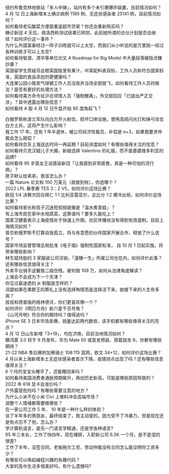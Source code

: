 纽约布鲁克林地铁站「多人中弹」，站内有多个未引爆爆炸装置，目前情况如何？  
4 月 12 日上海新增本土确诊病例 1189 例、无症状感染者 25141 例，目前情况如何？  
如何看待老坛酸菜方便面重返超市货架？你还会重新购买吗？  
确诊新冠 4 天后，佩洛西称测试结果已转阴，此前她所谓的访台计划是否会继续？如何评价这一事件？  
为什么外国富豪经过一阵子训练就可以上太空，而我们从小听说的是万里挑一经过各种训练才可以上太空?  
如何看待智源、清华等单位论文 A Roadmap for Big Model 中大量段落被指涉嫌抄袭？  
英国留学生质疑芬达橙英国版里有果汁，中英配料表双标，工作人员称符合国家标准，英国的食品添加剂更健康吗？  
大连某公园小贩卖气球被工作人员没收并当场全部放飞，如何看待工作人员的做法？是否有更好的处理方法？  
如何看待美方命令驻沪总领馆人员「强制撤离」，外交部回应「已提出严正交涉」？其中透露出哪些信息？  
如何看待 A 股 4 月 12 日午盘开始 90 度角起飞？
  
白俄罗斯称波兰军队向白方开火射击，损坏口岸设施，使用高频闪光灯和弹弓攻击白方士兵，这将产生什么影响？  
我工作 17 年，还有 1 年半退休，被公司经济性裁员，补偿是 n+3，如果我要求仲裁会怎么赔偿？  
如何看待京东上海送达时间一再延期？目前进度如何？有哪些值得关注的信息？  
如何看待贝克汉姆儿子大婚，新娘选择 Valentino 的礼服，而不是婆婆维多利亚的品牌?  
如何看待 95 岁英女王谈感染新冠「让我感到非常疲惫，真是一种可怕的流行病」？  
房子默认给弟弟，我该怎么办？  
一篇 Nature 论文和 100 万美元（直接到账），你选哪个？  
2022 LPL 春季赛 TES 3：2 V5，如何评价这场比赛？  
欧冠 1/4 决赛次回合拜仁 1:1 比利亚雷亚尔，总比分 1:2 爆冷出局，如何评价这场比赛？  
如何看待家长称孩子沉迷短视频就像是「温水煮青蛙」？  
有上海市民在家中水培蔬菜，这靠谱吗？要多久能吃上？  
国家卫健委表示上海疫情处于快速上升期，社区传播尚没有得到有效遏制，目前上海情况如何？  
普京称俄罗斯不打算自我孤立，将与有意愿的伙伴国家开展合作，释放了什么信号？  
国家市场监督管理总局批准《电子烟》强制性国家标准， 自 10 月 1 日起实施，将带来哪些影响？  
林生斌持股的 3 家服装公司注销，「潼臻一生」所属公司也在内，如何评价此事？还有哪些信息值得关注？  
外卖平台骑手送餐致二级伤残，被判赔 109 万，如何从法律角度解读？  
上海会不会成为下一个天津？  
你见过最迷惑的 jk 制服是怎样的？  
浣碧如果在果郡王的葬礼上没有选择殉情而是选择活下来，她接下来的人生有多爽？  
拔叔和德普版的格林德沃，你们更喜欢哪一个？  
如何评价《明日方舟》新六星干员号角？  
《山河月明》符合你的期待吗？值得追吗？  
iPhone SE 3 日本市场卖爆，销量达前两代数倍，该手机都有哪些值得关注的亮点？  
4 月 12 日山东新增「3+19」，均在济南，目前当地情况如何？  
曝鸿蒙 3.0 将于 9 月发布，华为 Mate 50 或首发预装、搭载骁龙 8，你都有哪些期待？  
21-22 NBA 季后赛附加赛骑士 108:115 篮网，欧文 34+12，如何评价这场比赛？  
4 月以来上海新增本土无症状感染者首次下降，疫情拐点出现了吗？还有哪些信息值得关注？  
6 个月的宝宝头睡平了，还能睡回来吗？  
如何看待美国消费者通胀预期飙升，再创历史新高，可能是哪些原因导致的？  
2022 年 618 显卡会涨价吗？  
户外露营危险吗？有哪些需要注意的地方？  
为什么小米不在小米 Civi 上堆料冲击高端市场？  
调整个人情绪都需要做哪些？  
在一家公司工作 5 年、 10 年是一种什么样的体验？  
谈了半年多的男朋友，最终结束了，我主动提的，因为受不了冷暴力，但是现在还是有点忘不了他，怎么办？  
学计算机语言，是先一门语言学精通，还是学各种语言?  
95 年三本女，工作了快四年，现在裸辞，入职新公司 6.5K 一个月，是不是混的很差?  
工作了半年，没签合同，老板拖欠工资，劳动仲裁没有合同怎么能证明你工资多少？  
有哪些可以唤起编程兴趣的有趣代码？  
大家的高中生活多很美好吗，有什么遗憾吗?  
